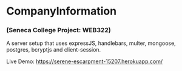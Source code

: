 # CompanyInformation
### (Seneca College Project: WEB322)

A server setup that uses expressJS, handlebars, multer, mongoose, postgres, bcryptjs and client-session.

Live Demo: https://serene-escarpment-15207.herokuapp.com/
